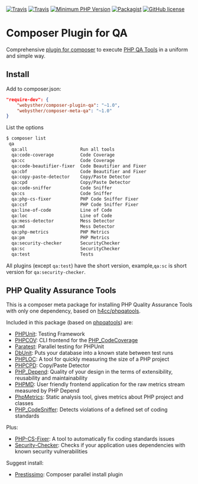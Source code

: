 [![Travis](https://img.shields.io/travis/Webysther/composer-plugin-qa.svg?style=flat-square&maxAge=3600)](https://travis-ci.org/Webysther/composer-plugin-qa)
[![Travis](https://img.shields.io/badge/HHVM-tested-orange.svg?style=flat-square&maxAge=3600)](https://travis-ci.org/Webysther/composer-plugin-qa)
[![Minimum PHP Version](https://img.shields.io/badge/php-%3E%3D%205.3-8892BF.svg?style=flat-square&maxAge=3600)](https://php.net/)
[![Packagist](https://img.shields.io/packagist/v/webysther/composer-plugin-qa.svg?style=flat-square&maxAge=3600)](https://packagist.org/packages/webysther/composer-plugin-qa)
[![GitHub license](https://img.shields.io/badge/license-MIT-blue.svg?style=flat-square&maxAge=3600)](https://raw.githubusercontent.com/Webysther/composer-plugin-qa/master/LICENSE)

# Composer Plugin for QA

Comprehensive [plugin for composer](https://getcomposer.org/doc/articles/plugins.md#creating-a-plugin)
 to execute [PHP QA Tools](http://phpqatools.org) in a uniform and simple way.
 
## Install

Add to composer.json:

```json
"require-dev": {
    "webysther/composer-plugin-qa": "~1.0",
    "webysther/composer-meta-qa": "~1.0"
}
```

List the options

```bash
$ composer list
 qa
  qa:all                    Run all tools
  qa:code-coverage          Code Coverage
  qa:cc                     Code Coverage
  qa:code-beautifier-fixer  Code Beautifier and Fixer
  qa:cbf                    Code Beautifier and Fixer
  qa:copy-paste-detector    Copy/Paste Detector
  qa:cpd                    Copy/Paste Detector
  qa:code-sniffer           Code Sniffer
  qa:cs                     Code Sniffer
  qa:php-cs-fixer           PHP Code Sniffer Fixer
  qa:csf                    PHP Code Sniffer Fixer
  qa:line-of-code           Line of Code
  qa:loc                    Line of Code
  qa:mess-detector          Mess Detector
  qa:md                     Mess Detector
  qa:php-metrics            PHP Metrics
  qa:pm                     PHP Metrics
  qa:security-checker       SecurityChecker
  qa:sc                     SecurityChecker
  qa:test                   Tests

```

All plugins (except ```qa:test```) have the short version, example,```qa:sc``` is short version for ```qa:security-checker```.

## PHP Quality Assurance Tools

This is a composer meta package for installing PHP Quality Assurance Tools with only one dependency, based on [h4cc/phpqatools](https://github.com/h4cc/phpqatools).

Included in this package (based on [phpqatools](http://phpqatools.org/)) are:

- [PHPUnit](https://github.com/sebastianbergmann/phpunit): Testing Framework
- [PHPCOV](https://github.com/sebastianbergmann/phpcov): CLI frontend for the [PHP_CodeCoverage](https://github.com/sebastianbergmann/php-code-coverage)
- [Paratest](https://github.com/brianium/paratest): Parallel testing for PHPUnit
- [DbUnit](https://github.com/sebastianbergmann/dbunit): Puts your database into a known state between test runs
- [PHPLOC](https://github.com/sebastianbergmann/phploc): A tool for quickly measuring the size of a PHP project
- [PHPCPD](https://github.com/sebastianbergmann/phpcpd): Copy/Paste Detector
- [PHP_Depend](https://github.com/pdepend/pdepend): Quality of your design in the terms of extensibility, reusability and maintainability
- [PHPMD](https://github.com/phpmd/phpmd): User friendly frontend application for the raw metrics stream measured by PHP Depend
- [PhpMetrics](https://github.com/phpmetrics/PhpMetrics): Static analysis tool, gives metrics about PHP project and classes
- [PHP_CodeSniffer](https://github.com/squizlabs/PHP_CodeSniffer): Detects violations of a defined set of coding standards

Plus: 

- [PHP-CS-Fixer](https://github.com/FriendsOfPHP/PHP-CS-Fixer): A tool to automatically fix coding standards issues
- [Security-Checker](https://github.com/sensiolabs/security-checker): Checks if your application uses dependencies with known security vulnerabilities

Suggest install:

- [Prestissimo](https://github.com/hirak/prestissimo): Composer parallel install plugin
